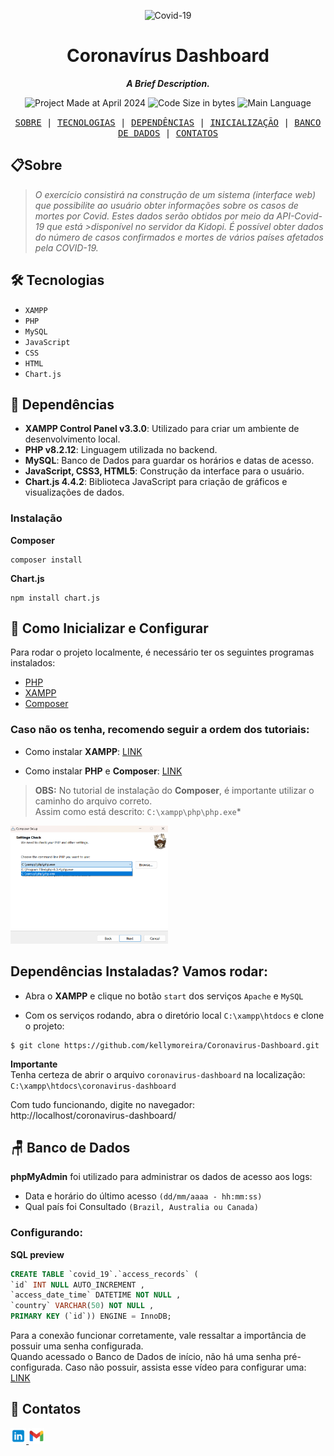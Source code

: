 <p align="center">
<img src="./img/covid.png"  alt="Covid-19" width="30%"/>
</p>

<h1 align="center">
    Coronavírus Dashboard
</h1>

<p align="center">
   <b><i>A Brief Description.</i></b><br>
</p>


<p align="center">
        <img alt="Project Made at April 2024" src="https://img.shields.io/badge/%20%20creation-march%2F2024-be0ea3">
        <img alt="Code Size in bytes" src="https://img.shields.io/github/languages/code-size/kellymoreira/ATM-Bank-System?color=25beae" />
	<img alt="Main Language" src="https://img.shields.io/github/languages/top/kellymoreira/ATM-Bank-System?color=be0ea3"/>
      <!--  <img alt="Project Status" src="https://img.shields.io/badge/status-completed-25beae"> -->
</p>


<p align="center">
    <samp>
    <a href="#Sobre">SOBRE</a>
   | <a href="#Tecnologias">TECNOLOGIAS</a>
   | <a href="#Dependências">DEPENDÊNCIAS</a>
   | <a href="#Inicialização">INICIALIZAÇÃO</a>
   | <a href="#BD">BANCO DE DADOS</a>
   | <a href="#Contatos">CONTATOS</a>
     </samp>
</p>


<h2 id="Sobre">📋Sobre</h2>

>*O exercício consistirá na construção de um sistema (interface web) que possibilite ao usuário obter informações sobre os casos de mortes por Covid. Estes dados serão obtidos por meio da API-Covid-19 que está >disponível no servidor da Kidopi. É possível obter dados do número de casos confirmados e mortes de vários países afetados pela COVID-19.* <br>


<h2 id="Tecnologias">🛠️ Tecnologias</h2>

- `XAMPP`
- `PHP`
- `MySQL`
- `JavaScript`
- `CSS`
- `HTML`
- `Chart.js`

<h2 id="Dependências">📲 Dependências</h2>

- **XAMPP Control Panel v3.3.0**: Utilizado para criar um ambiente de desenvolvimento local.
- **PHP v8.2.12**: Linguagem utilizada no backend.
- **MySQL**: Banco de Dados para guardar os horários e datas de acesso.
- **JavaScript, CSS3, HTML5**: Construção da interface para o usuário.
- **Chart.js 4.4.2**: Biblioteca JavaScript para criação de gráficos e visualizações de dados.

### Instalação
**Composer**
````
composer install
````
**Chart.js**
````
npm install chart.js
````


<h2 id="Inicialização">📲 Como Inicializar e Configurar</h2>

Para rodar o projeto localmente, é necessário ter os seguintes programas instalados:
- [PHP](https://www.php.net/)
- [XAMPP](https://www.apachefriends.org/index.html)
- [Composer](https://getcomposer.org/)

### Caso não os tenha, recomendo seguir a ordem dos tutoriais:
- Como instalar **XAMPP**:
   [LINK](https://www.youtube.com/watch?v=VCHXCusltqI)

- Como instalar **PHP** e **Composer**: 
   [LINK](https://www.youtube.com/watch?v=pS0U-PsXUlg)

>**OBS:**  No tutorial de instalação do **Composer**, é importante utilizar o caminho do arquivo correto. <br>
Assim como está descrito: `C:\xampp\php\php.exe`* <br>

<img src="readme-files/xampp-location.png"  alt="xampp" width="50%"/>


## Dependências Instaladas? Vamos rodar:
- Abra o **XAMPP** e clique no botão `start` dos serviços `Apache` e `MySQL`

- Com os serviços rodando, abra o diretório local `C:\xampp\htdocs` e clone o projeto:
````
$ git clone https://github.com/kellymoreira/Coronavirus-Dashboard.git
````
**Importante** 
<br>
Tenha certeza de abrir o arquivo `coronavirus-dashboard` na localização:
`C:\xampp\htdocs\coronavirus-dashboard`

Com tudo funcionando, digite no navegador: <br>
http://localhost/coronavirus-dashboard/



<h2 id="BD">🪑 Banco de Dados</h2>

**phpMyAdmin** foi utilizado para administrar os dados de acesso aos logs:
- Data e horário do último acesso `(dd/mm/aaaa - hh:mm:ss)`
- Qual país foi Consultado `(Brazil, Australia ou Canada)`

### Configurando:

**SQL preview**
```sql
CREATE TABLE `covid_19`.`access_records` (
`id` INT NULL AUTO_INCREMENT , 
`access_date_time` DATETIME NOT NULL , 
`country` VARCHAR(50) NOT NULL , 
PRIMARY KEY (`id`)) ENGINE = InnoDB;
```

Para a conexão funcionar corretamente, vale ressaltar a importância de possuir uma senha configurada. <br>
Quando acessado o Banco de Dados de início, não há uma senha pré-configurada.
Caso não possuir, assista esse vídeo para configurar uma: [LINK](https://youtu.be/LltCLFxQ2Yk?si=LBwfhjo7HOrWLCBH)










<h2 id="Contatos">📲 Contatos</h2>

<a href="https://www.linkedin.com/in/kelly-cristina-moreira/">
    <img src="readme-files/linkedin.png" alt="LinkedIn Icon" width="5%" />
</a>
<a href="mailto:kelly.moreira0510@gmail.com">
    <img src="readme-files/gmail.png" alt="Gmail Icon" width="5%" />
</a>
